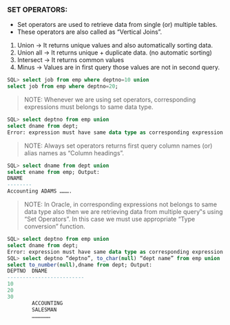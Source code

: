 ### SET OPERATORS: 
* Set operators are used to retrieve data from single (or) multiple tables. 
* These operators are also called as “Vertical Joins”. 
1.	Union -> It returns unique values and also automatically sorting data. 
2.	Union all -> It returns unique + duplicate data. (no automatic sorting) 
3.	Intersect -> It returns common values 
4.	Minus -> Values are in first query those values are not in second query. 
 
```sql   
SQL> select job from emp where deptno=10 union 
select job from emp where deptno=20;
``` 
>NOTE: Whenever we are using set operators, corresponding expressions must belongs to same data type. 
```sql  
SQL> select deptno from emp union 
select dname from dept; 
Error: expression must have same data type as corresponding expression 
```
>NOTE: Always set operators returns first query column names (or) alias names as “Column headings”. 
```sql   
SQL> select dname from dept union  
select ename from emp; Output: 
DNAME 
-------- 
Accounting ADAMS ………. 
```
>NOTE: In Oracle, in corresponding expressions not belongs to same data type also then we are retrieving data from multiple query‟s using “Set Operators”. In this case we must use appropriate “Type conversion” function. 
```sql 
SQL> select deptno from emp union 
select dname from dept; 
Error: expression must have same data type as corresponding expression SOLUTION:  
SQL> select deptno “deptno”, to_char(null) “dept name” from emp union 
select to_number(null),dname from dept; Output: 
DEPTNO 	DNAME 
------------------------- 
10 	 	 
20 
30 
 	 	ACCOUNTING 
 	 	SALESMAN 
 	 	……………… 
```